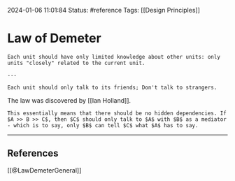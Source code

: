 2024-01-06 11:01:84
Status: #reference
Tags: [[Design Principles]]
# Law of Demeter

```ad-quote
Each unit should have only limited knowledge about other units: only units "closely" related to the current unit.

---

Each unit should only talk to its friends; Don't talk to strangers.
```

The law was discovered by [[Ian Holland]].

```ad-note
This essentially means that there should be no hidden dependencies. If $A >> B >> C$, then $C$ should only talk to $A$ with $B$ as a mediator - which is to say, only $B$ can tell $C$ what $A$ has to say.
```

---

## References
[[@LawDemeterGeneral]]